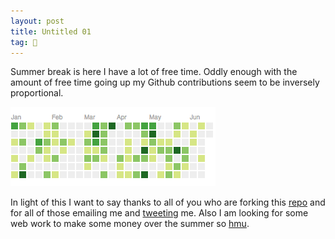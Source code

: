 ```yaml
---
layout: post
title: Untitled 01
tag: 🍞
---
```


Summer break is here I have a lot of free time. Oddly enough with the amount of free time going up my Github contributions seem to be inversely proportional.

![contributions](/assets/img/lol-contributions.png)

In light of this I want to say thanks to all of you who are forking this [repo](https://github.com/getmicah/getmicah.github.io) and for all of those emailing me and [tweeting](https://twitter.com/getmicah) me. Also I am looking for some web work to make some money over the summer so [hmu](mailto:micahcowell99@gmail.com).
